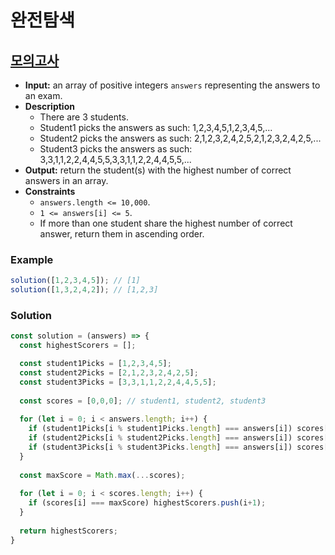 # 완전탐색

## [모의고사](https://programmers.co.kr/learn/courses/30/lessons/42840)
- **Input:** an array of positive integers `answers` representing the answers to an exam.
- **Description**
  - There are 3 students.
  - Student1 picks the answers as such: 1,2,3,4,5,1,2,3,4,5,...
  - Student2 picks the answers as such: 2,1,2,3,2,4,2,5,2,1,2,3,2,4,2,5,...
  - Student3 picks the answers as such: 3,3,1,1,2,2,4,4,5,5,3,3,1,1,2,2,4,4,5,5,...
- **Output:** return the student(s) with the highest number of correct answers in an array.
- **Constraints**
  - `answers.length <= 10,000`.
  - `1 <= answers[i] <= 5`.
  - If more than one student share the highest number of correct answer, return them in ascending order.
### Example
```js
solution([1,2,3,4,5]); // [1]
solution([1,3,2,4,2]); // [1,2,3]
```
### Solution
```js
const solution = (answers) => {
  const highestScorers = [];

  const student1Picks = [1,2,3,4,5];
  const student2Picks = [2,1,2,3,2,4,2,5];
  const student3Picks = [3,3,1,1,2,2,4,4,5,5];
  
  const scores = [0,0,0]; // student1, student2, student3
  
  for (let i = 0; i < answers.length; i++) {
    if (student1Picks[i % student1Picks.length] === answers[i]) scores[0]++;
    if (student2Picks[i % student2Picks.length] === answers[i]) scores[1]++;
    if (student3Picks[i % student3Picks.length] === answers[i]) scores[2]++;
  }
  
  const maxScore = Math.max(...scores);
  
  for (let i = 0; i < scores.length; i++) {
    if (scores[i] === maxScore) highestScorers.push(i+1);
  }
  
  return highestScorers;
}
```
